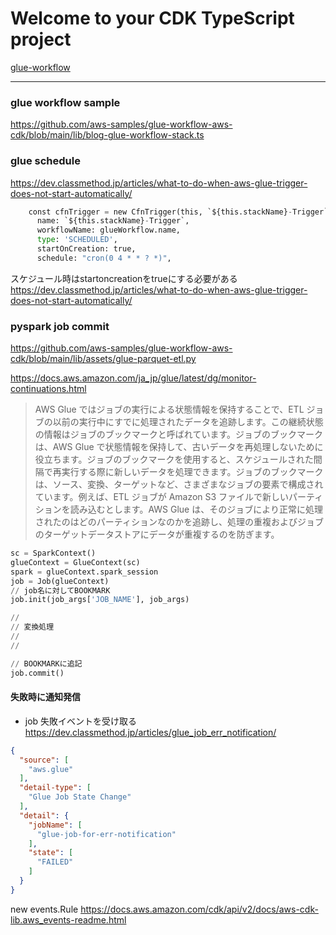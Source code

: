 # Welcome to your CDK TypeScript project
[glue-workflow](https://blog.serverworks.co.jp/run-glue-workflow-when-the-files-is-reached)


---

### glue workflow sample

https://github.com/aws-samples/glue-workflow-aws-cdk/blob/main/lib/blog-glue-workflow-stack.ts


### glue schedule

https://dev.classmethod.jp/articles/what-to-do-when-aws-glue-trigger-does-not-start-automatically/

```py
    const cfnTrigger = new CfnTrigger(this, `${this.stackName}-Trigger`, {
      name: `${this.stackName}-Trigger`,
      workflowName: glueWorkflow.name,
      type: 'SCHEDULED',
      startOnCreation: true,
      schedule: "cron(0 4 * * ? *)",
```

スケジュール時はstartoncreationをtrueにする必要がある
https://dev.classmethod.jp/articles/what-to-do-when-aws-glue-trigger-does-not-start-automatically/

### pyspark job commit

https://github.com/aws-samples/glue-workflow-aws-cdk/blob/main/lib/assets/glue-parquet-etl.py


https://docs.aws.amazon.com/ja_jp/glue/latest/dg/monitor-continuations.html
> AWS Glue ではジョブの実行による状態情報を保持することで、ETL ジョブの以前の実行中にすでに処理されたデータを追跡します。この継続状態の情報はジョブのブックマークと呼ばれています。ジョブのブックマークは、AWS Glue で状態情報を保持して、古いデータを再処理しないために役立ちます。ジョブのブックマークを使用すると、スケジュールされた間隔で再実行する際に新しいデータを処理できます。ジョブのブックマークは、ソース、変換、ターゲットなど、さまざまなジョブの要素で構成されています。例えば、ETL ジョブが Amazon S3 ファイルで新しいパーティションを読み込むとします。AWS Glue は、そのジョブにより正常に処理されたのはどのパーティションなのかを追跡し、処理の重複およびジョブのターゲットデータストアにデータが重複するのを防ぎます。

```py
sc = SparkContext()
glueContext = GlueContext(sc)
spark = glueContext.spark_session
job = Job(glueContext)
// job名に対してBOOKMARK
job.init(job_args['JOB_NAME'], job_args)

//
// 変換処理
//
//

// BOOKMARKに追記
job.commit()
```

#### 失敗時に通知発信
- job 失敗イベントを受け取る
https://dev.classmethod.jp/articles/glue_job_err_notification/

```json
{
  "source": [
    "aws.glue"
  ],
  "detail-type": [
    "Glue Job State Change"
  ],
  "detail": {
    "jobName": [
      "glue-job-for-err-notification"
    ],
    "state": [
      "FAILED"
    ]
  }
}
```

new events.Rule
https://docs.aws.amazon.com/cdk/api/v2/docs/aws-cdk-lib.aws_events-readme.html